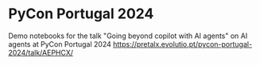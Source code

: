 # PyCon Portugal 2024
Demo notebooks for the talk "Going beyond copilot with AI agents" on AI agents at PyCon Portugal 2024
https://pretalx.evolutio.pt/pycon-portugal-2024/talk/AEPHCX/
